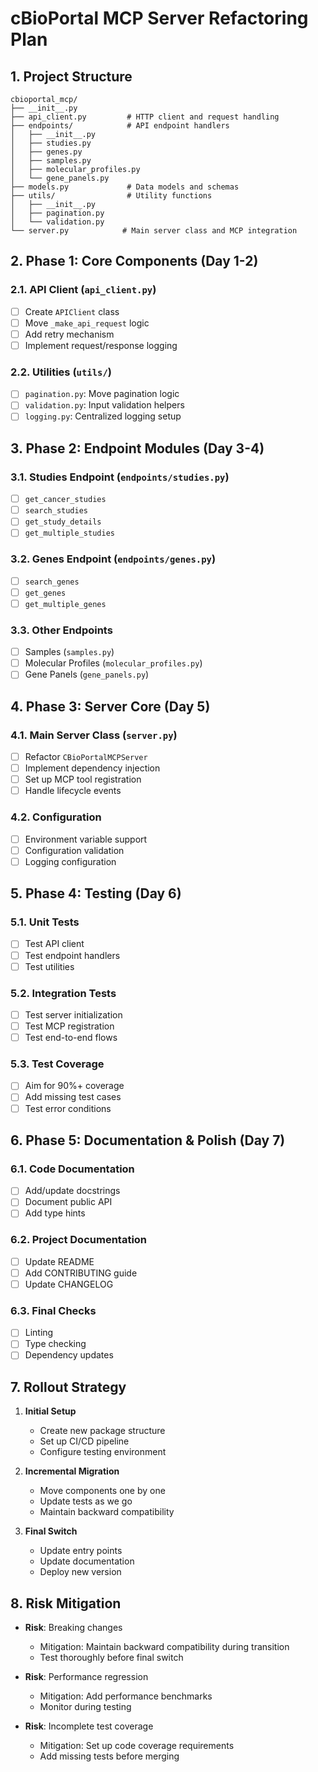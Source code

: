 # cBioPortal MCP Server Refactoring Plan

## 1. Project Structure
```
cbioportal_mcp/
├── __init__.py
├── api_client.py         # HTTP client and request handling
├── endpoints/            # API endpoint handlers
│   ├── __init__.py
│   ├── studies.py
│   ├── genes.py
│   ├── samples.py
│   ├── molecular_profiles.py
│   └── gene_panels.py
├── models.py             # Data models and schemas
├── utils/                # Utility functions
│   ├── __init__.py
│   ├── pagination.py
│   └── validation.py
└── server.py            # Main server class and MCP integration
```

## 2. Phase 1: Core Components (Day 1-2)

### 2.1. API Client (`api_client.py`)
- [ ] Create `APIClient` class
- [ ] Move `_make_api_request` logic
- [ ] Add retry mechanism
- [ ] Implement request/response logging

### 2.2. Utilities (`utils/`)
- [ ] `pagination.py`: Move pagination logic
- [ ] `validation.py`: Input validation helpers
- [ ] `logging.py`: Centralized logging setup

## 3. Phase 2: Endpoint Modules (Day 3-4)

### 3.1. Studies Endpoint (`endpoints/studies.py`)
- [ ] `get_cancer_studies`
- [ ] `search_studies`
- [ ] `get_study_details`
- [ ] `get_multiple_studies`

### 3.2. Genes Endpoint (`endpoints/genes.py`)
- [ ] `search_genes`
- [ ] `get_genes`
- [ ] `get_multiple_genes`

### 3.3. Other Endpoints
- [ ] Samples (`samples.py`)
- [ ] Molecular Profiles (`molecular_profiles.py`)
- [ ] Gene Panels (`gene_panels.py`)

## 4. Phase 3: Server Core (Day 5)

### 4.1. Main Server Class (`server.py`)
- [ ] Refactor `CBioPortalMCPServer`
- [ ] Implement dependency injection
- [ ] Set up MCP tool registration
- [ ] Handle lifecycle events

### 4.2. Configuration
- [ ] Environment variable support
- [ ] Configuration validation
- [ ] Logging configuration

## 5. Phase 4: Testing (Day 6)

### 5.1. Unit Tests
- [ ] Test API client
- [ ] Test endpoint handlers
- [ ] Test utilities

### 5.2. Integration Tests
- [ ] Test server initialization
- [ ] Test MCP registration
- [ ] Test end-to-end flows

### 5.3. Test Coverage
- [ ] Aim for 90%+ coverage
- [ ] Add missing test cases
- [ ] Test error conditions

## 6. Phase 5: Documentation & Polish (Day 7)

### 6.1. Code Documentation
- [ ] Add/update docstrings
- [ ] Document public API
- [ ] Add type hints

### 6.2. Project Documentation
- [ ] Update README
- [ ] Add CONTRIBUTING guide
- [ ] Update CHANGELOG

### 6.3. Final Checks
- [ ] Linting
- [ ] Type checking
- [ ] Dependency updates

## 7. Rollout Strategy

1. **Initial Setup**
   - Create new package structure
   - Set up CI/CD pipeline
   - Configure testing environment

2. **Incremental Migration**
   - Move components one by one
   - Update tests as we go
   - Maintain backward compatibility

3. **Final Switch**
   - Update entry points
   - Update documentation
   - Deploy new version

## 8. Risk Mitigation

- **Risk**: Breaking changes
  - Mitigation: Maintain backward compatibility during transition
  - Test thoroughly before final switch

- **Risk**: Performance regression
  - Mitigation: Add performance benchmarks
  - Monitor during testing

- **Risk**: Incomplete test coverage
  - Mitigation: Set up code coverage requirements
  - Add missing tests before merging
